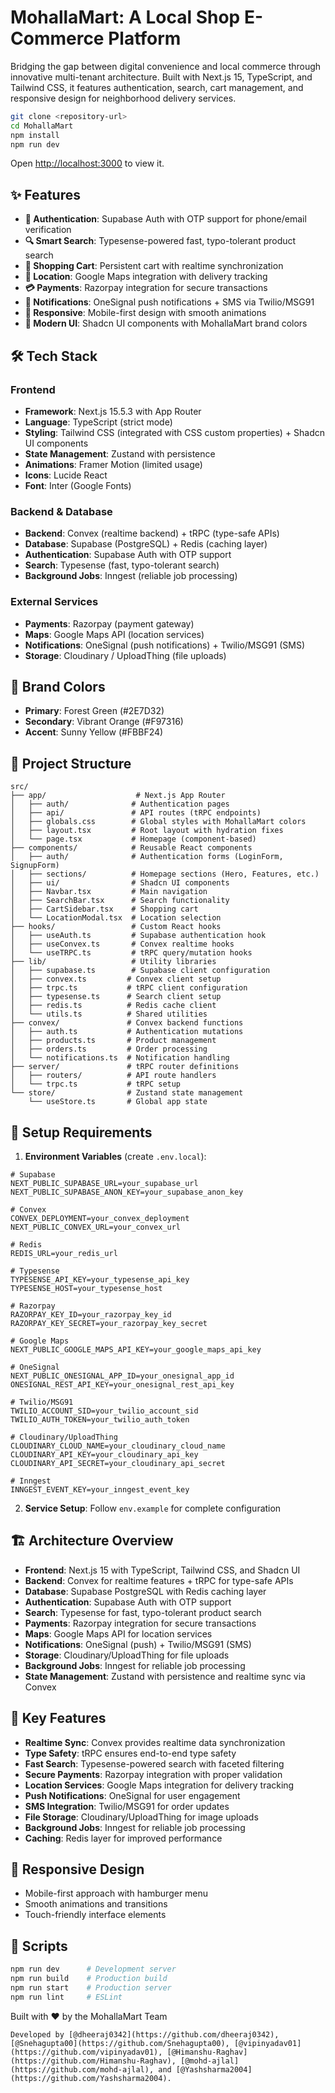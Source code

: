 # MohallaMart: A Local Shop E-Commerce Platform

Bridging the gap between digital convenience and local commerce through innovative multi-tenant architecture. Built with Next.js 15, TypeScript, and Tailwind CSS, it features authentication, search, cart management, and responsive design for neighborhood delivery services.

```bash
git clone <repository-url>
cd MohallaMart
npm install
npm run dev
```

Open [http://localhost:3000](http://localhost:3000) to view it.

## ✨ Features

- **🔐 Authentication**: Supabase Auth with OTP support for phone/email verification
- **🔍 Smart Search**: Typesense-powered fast, typo-tolerant product search
- **🛒 Shopping Cart**: Persistent cart with realtime synchronization
- **📍 Location**: Google Maps integration with delivery tracking
- **💳 Payments**: Razorpay integration for secure transactions
- **📱 Notifications**: OneSignal push notifications + SMS via Twilio/MSG91
- **📱 Responsive**: Mobile-first design with smooth animations
- **🎨 Modern UI**: Shadcn UI components with MohallaMart brand colors

## 🛠️ Tech Stack

### Frontend

- **Framework**: Next.js 15.5.3 with App Router
- **Language**: TypeScript (strict mode)
- **Styling**: Tailwind CSS (integrated with CSS custom properties) + Shadcn UI components
- **State Management**: Zustand with persistence
- **Animations**: Framer Motion (limited usage)
- **Icons**: Lucide React
- **Font**: Inter (Google Fonts)

### Backend & Database

- **Backend**: Convex (realtime backend) + tRPC (type-safe APIs)
- **Database**: Supabase (PostgreSQL) + Redis (caching layer)
- **Authentication**: Supabase Auth with OTP support
- **Search**: Typesense (fast, typo-tolerant search)
- **Background Jobs**: Inngest (reliable job processing)

### External Services

- **Payments**: Razorpay (payment gateway)
- **Maps**: Google Maps API (location services)
- **Notifications**: OneSignal (push notifications) + Twilio/MSG91 (SMS)
- **Storage**: Cloudinary / UploadThing (file uploads)

## 🎨 Brand Colors

- **Primary**: Forest Green (#2E7D32)
- **Secondary**: Vibrant Orange (#F97316)
- **Accent**: Sunny Yellow (#FBBF24)

## 📁 Project Structure

```
src/
├── app/                    # Next.js App Router
│   ├── auth/              # Authentication pages
│   ├── api/               # API routes (tRPC endpoints)
│   ├── globals.css        # Global styles with MohallaMart colors
│   ├── layout.tsx         # Root layout with hydration fixes
│   └── page.tsx           # Homepage (component-based)
├── components/            # Reusable React components
│   ├── auth/              # Authentication forms (LoginForm, SignupForm)
│   ├── sections/          # Homepage sections (Hero, Features, etc.)
│   ├── ui/                # Shadcn UI components
│   ├── Navbar.tsx         # Main navigation
│   ├── SearchBar.tsx      # Search functionality
│   ├── CartSidebar.tsx    # Shopping cart
│   └── LocationModal.tsx  # Location selection
├── hooks/                 # Custom React hooks
│   ├── useAuth.ts         # Supabase authentication hook
│   ├── useConvex.ts       # Convex realtime hooks
│   └── useTRPC.ts         # tRPC query/mutation hooks
├── lib/                   # Utility libraries
│   ├── supabase.ts        # Supabase client configuration
│   ├── convex.ts         # Convex client setup
│   ├── trpc.ts           # tRPC client configuration
│   ├── typesense.ts      # Search client setup
│   ├── redis.ts          # Redis cache client
│   └── utils.ts          # Shared utilities
├── convex/               # Convex backend functions
│   ├── auth.ts           # Authentication mutations
│   ├── products.ts       # Product management
│   ├── orders.ts         # Order processing
│   └── notifications.ts  # Notification handling
├── server/               # tRPC router definitions
│   ├── routers/          # API route handlers
│   └── trpc.ts           # tRPC setup
└── store/                # Zustand state management
    └── useStore.ts       # Global app state
```

## 🔧 Setup Requirements

1. **Environment Variables** (create `.env.local`):

```env
# Supabase
NEXT_PUBLIC_SUPABASE_URL=your_supabase_url
NEXT_PUBLIC_SUPABASE_ANON_KEY=your_supabase_anon_key

# Convex
CONVEX_DEPLOYMENT=your_convex_deployment
NEXT_PUBLIC_CONVEX_URL=your_convex_url

# Redis
REDIS_URL=your_redis_url

# Typesense
TYPESENSE_API_KEY=your_typesense_api_key
TYPESENSE_HOST=your_typesense_host

# Razorpay
RAZORPAY_KEY_ID=your_razorpay_key_id
RAZORPAY_KEY_SECRET=your_razorpay_key_secret

# Google Maps
NEXT_PUBLIC_GOOGLE_MAPS_API_KEY=your_google_maps_api_key

# OneSignal
NEXT_PUBLIC_ONESIGNAL_APP_ID=your_onesignal_app_id
ONESIGNAL_REST_API_KEY=your_onesignal_rest_api_key

# Twilio/MSG91
TWILIO_ACCOUNT_SID=your_twilio_account_sid
TWILIO_AUTH_TOKEN=your_twilio_auth_token

# Cloudinary/UploadThing
CLOUDINARY_CLOUD_NAME=your_cloudinary_cloud_name
CLOUDINARY_API_KEY=your_cloudinary_api_key
CLOUDINARY_API_SECRET=your_cloudinary_api_secret

# Inngest
INNGEST_EVENT_KEY=your_inngest_event_key
```

2. **Service Setup**: Follow `env.example` for complete configuration

## 🏗️ Architecture Overview

- **Frontend**: Next.js 15 with TypeScript, Tailwind CSS, and Shadcn UI
- **Backend**: Convex for realtime features + tRPC for type-safe APIs
- **Database**: Supabase PostgreSQL with Redis caching layer
- **Authentication**: Supabase Auth with OTP support
- **Search**: Typesense for fast, typo-tolerant product search
- **Payments**: Razorpay integration for secure transactions
- **Maps**: Google Maps API for location services
- **Notifications**: OneSignal (push) + Twilio/MSG91 (SMS)
- **Storage**: Cloudinary/UploadThing for file uploads
- **Background Jobs**: Inngest for reliable job processing
- **State Management**: Zustand with persistence and realtime sync via Convex

## 🎯 Key Features

- **Realtime Sync**: Convex provides realtime data synchronization
- **Type Safety**: tRPC ensures end-to-end type safety
- **Fast Search**: Typesense-powered search with faceted filtering
- **Secure Payments**: Razorpay integration with proper validation
- **Location Services**: Google Maps integration for delivery tracking
- **Push Notifications**: OneSignal for user engagement
- **SMS Integration**: Twilio/MSG91 for order updates
- **File Storage**: Cloudinary/UploadThing for image uploads
- **Background Jobs**: Inngest for reliable job processing
- **Caching**: Redis layer for improved performance

## 📱 Responsive Design

- Mobile-first approach with hamburger menu
- Smooth animations and transitions
- Touch-friendly interface elements

## 🚀 Scripts

```bash
npm run dev      # Development server
npm run build    # Production build
npm run start    # Production server
npm run lint     # ESLint
```

Built with ❤️ by the MohallaMart Team

```
Developed by [@dheeraj0342](https://github.com/dheeraj0342), [@Snehagupta00](https://github.com/Snehagupta00), [@vipinyadav01](https://github.com/vipinyadav01), [@Himanshu-Raghav](https://github.com/Himanshu-Raghav), [@mohd-ajlal](https://github.com/mohd-ajlal), and [@Yashsharma2004](https://github.com/Yashsharma2004).
```
